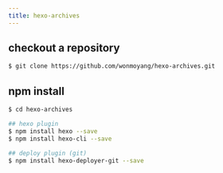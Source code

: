 ```yaml
---
title: hexo-archives
---
```

## checkout a repository
``` bash
$ git clone https://github.com/wonmoyang/hexo-archives.git
```

## npm install
``` bash
$ cd hexo-archives

## hexo plugin
$ npm install hexo --save
$ npm install hexo-cli --save

## deploy plugin (git)
$ npm install hexo-deployer-git --save
```

